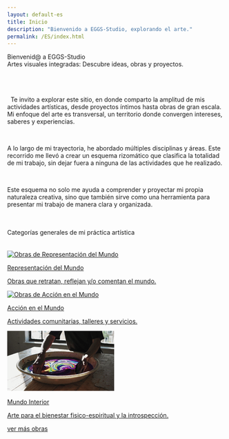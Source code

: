 ```yaml
---
layout: default-es
title: Inicio
description: "Bienvenido a EGGS-Studio, explorando el arte."
permalink: /ES/index.html
---
```

<div class="titulo">Bienvenid@ a EGGS-Studio</div>

<div class="subtitulo">Artes visuales integradas: Descubre ideas, obras y proyectos.</div>
<br><br><br>
<!-- Párrafo 1 -->
<p class="parrafo">
  &nbsp;&nbsp;Te invito a explorar este sitio, en donde comparto la amplitud de mis actividades artísticas, desde proyectos íntimos hasta obras de gran escala. Mi enfoque del arte es transversal, 
  un territorio donde convergen intereses, saberes y experiencias.
</p>
<br>
<!-- Párrafo 2 -->
<p class="parrafo">
  A lo largo de mi trayectoria, he abordado múltiples disciplinas y áreas. Este recorrido me llevó a crear un esquema rizomático que clasifica la 
  totalidad de mi trabajo, sin dejar fuera a ninguna de las actividades que he realizado.
</p>
<br>
<!-- Párrafo 3 -->
<p class="parrafo">
  Este esquema no solo me ayuda a comprender y proyectar mi propia naturaleza creativa, sino que 
  también sirve como una herramienta para presentar mi trabajo de manera clara y organizada.
</p>
<br><br>
<div class="subtitulo">Categorías generales de mi práctica artística</div>
<br><br>

<div class="button-container">
  <a href="mundo-exterior.html" class="fancy-button">
    <div class="button-content">
      <img src="/assets/img/ES-inicio - representacion del mundo.gif" alt="Obras de Representación del Mundo">
      <p class="title">Representación del Mundo</p>
      <p class="subtitle">Obras que retratan, reflejan y/o comentan el mundo.</p>
    </div>
  </a>

  <a href="accion.html" class="fancy-button">
    <div class="button-content">
      <img src="/assets/img/index---gif--accion-en-el-mundo.gif" alt="Obras de Acción en el Mundo">
      <p class="title">Acción en el Mundo</p>
      <p class="subtitle">Actividades comunitarias, talleres y servicios.</p>
    </div>
  </a>

  <a href="interior.html" class="fancy-button">
    <div class="button-content">
      <img src="/assets/img/ES-inicio---mundo-interior.gif" alt="Exploración del Mundo Interior">
      <p class="title">Mundo Interior</p>
      <p class="subtitle">Arte para el bienestar fisico-espiritual y la introspección.</p>
    </div>
  </a>
</div>

<a href="exhibiciones.html" class="enlace">ver más obras</a>
